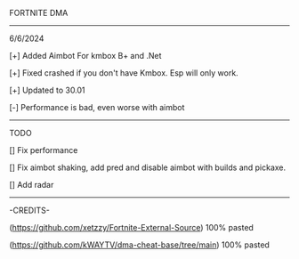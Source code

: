 FORTNITE DMA
_______________________________________________________________________

6/6/2024

[+] Added Aimbot For kmbox B+ and .Net 

[+] Fixed crashed if you don't have Kmbox. Esp will only work.

[+] Updated to 30.01

[-] Performance is bad, even worse with aimbot
_______________________________________________________________________

TODO

[] Fix performance

[] Fix aimbot shaking, add pred and disable aimbot with builds and pickaxe.

[] Add radar
_______________________________________________________________________

-CREDITS-

  (https://github.com/xetzzy/Fortnite-External-Source) 100% pasted

  (https://github.com/kWAYTV/dma-cheat-base/tree/main) 100% pasted

